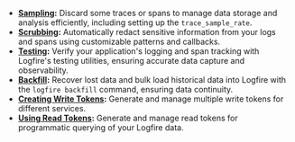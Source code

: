 * **[Sampling](sampling.md):** Discard some traces or spans to manage data storage and analysis efficiently, including setting up the `trace_sample_rate`.
* **[Scrubbing](scrubbing.md):** Automatically redact sensitive information from your logs and spans using customizable patterns and callbacks.
* **[Testing](testing.md):** Verify your application's logging and span tracking with Logfire's testing utilities, ensuring accurate data capture and observability.
* **[Backfill](backfill.md):** Recover lost data and bulk load historical data into Logfire with the `logfire backfill` command, ensuring data continuity.
* **[Creating Write Tokens](creating-write-tokens.md):** Generate and manage multiple write tokens for different services.
* **[Using Read Tokens](query_api.md):** Generate and manage read tokens for programmatic querying of your Logfire data.
